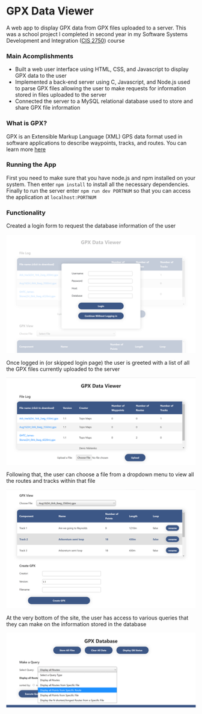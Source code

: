 # GPX Data Viewer

A web app to display GPX data from GPX files uploaded to a server. This was a school project I completed in second year in my Software Systems Development and Integration ([CIS 2750](https://www.uoguelph.ca/registrar/calendars/undergraduate/2018-2019/courses/cis2750.shtml)) course

### Main Acomplishments

* Built a web user interface using HTML, CSS, and Javascript to display GPX data to the user
* Implemented a back-end server using C, Javascript, and Node.js used to parse GPX files allowing the user to make requests for information stored in files uploaded to the server
* Connected the server to a MySQL relational database used to store and share GPX file information

### What is GPX?

GPX is an Extensible Markup Language (XML) GPS data format used in software applications to describe waypoints, tracks, and routes. You can learn more [here](https://www.topografix.com/gpx.asp)

### Running the App

First you need to make sure that you have node.js and npm installed on your system. Then enter `npm install` to install all the necessary dependencies. Finally to run the server enter `npm run dev PORTNUM` so that you can access the application at `localhost:PORTNUM`

### Functionality

Created a login form to request the database information of the user

![login form](rsc/imgs/login.jpg)

Once logged in (or skipped login page) the user is greeted with a list of all the GPX files currently uploaded to the server

![filelog](rsc/imgs/filelog.jpg)

Following that, the user can choose a file from a dropdown menu to view all the routes and tracks within that file

![gpxview](rsc/imgs/gpxview.jpg)

At the very bottom of the site, the user has access to various queries that they can make on the information stored in the database

![database](rsc/imgs/database.jpg)
